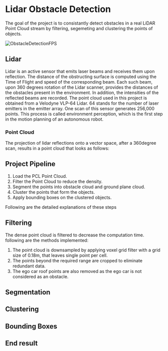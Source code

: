 # Lidar Obstacle Detection
The goal of the project is to consistantly detect obstacles in a real LiDAR Point Cloud stream by filtering, segemeting and clustering the points of objects. 

![ObstacleDetectionFPS](https://user-images.githubusercontent.com/48198017/128245366-c20b806b-392d-42f2-9f7c-ce4bff5607dd.gif)

## Lidar
Lidar is an active sensor that emits laser beams and receives them upon reflection. The distance of the obstructing surface is computed using the Time of Flight and speed of the corresponding beam. Each such beam, upon 360 degrees rotation of the Lidar scanner, provides the distances of the obstacles present in the environment. In addition, the intensities of the reflected beams are recorded.  The point cloud used in this project is obtained from a Velodyne VLP-64 Lidar. 64 stands for the number of laser emitters in the emitter array. One scan of this sensor generates 256,000 points. This process is called environment perception, which is the first step in the motion planning of an autonomous robot. 

### Point Cloud
The projection of lidar reflections onto a vector space, after a 360degree scan, results in a point cloud that looks as follows:
<insert point cloud>



## Project Pipeline
1. Load the PCL Point Cloud.
2. Filter the Point Cloud to reduce the density.
3. Segment the points into obstacle cloud and ground plane cloud.
4. Cluster the points that form the objects.
5. Apply bounding boxes on the clustered objects.

Following are the detailed explanations of these steps

## Filtering
The dense point cloud is filtered to decrease the computation time. following are the methods implemented:
1. The point cloud is downsampled by applying voxel grid filter with a grid size of 0.18m, that leaves single point per cell. 
2. The points beyond the required range are cropped to eliminate redundant data. 
3. The ego car roof points are also removed as the ego car is not considered as an obstacle. 
 
## Segmentation
 
## Clustering 
 
## Bounding Boxes
 
## End result

